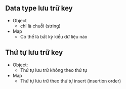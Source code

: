 
## Data type lưu trữ key

+ Object
	+ chỉ là chuỗi (string)
+ Map
	+ Có thể là bất kỳ kiểu dữ liệu nào
## Thứ tự lưu trữ key

- Object: 
	- Thứ tự lưu trữ không theo thứ tự
- Map
	- Thứ tự lưu trữ theo thứ tự insert (insertion order)


